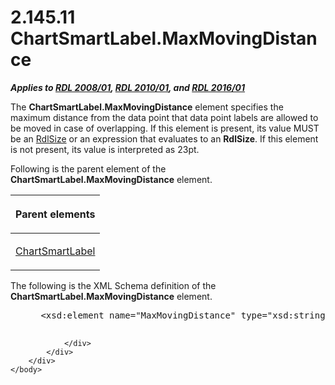 <html dir="LTR" xmlns:mshelp="http://msdn.microsoft.com/mshelp" xmlns:ddue="http://ddue.schemas.microsoft.com/authoring/2003/5" xmlns:xlink="http://www.w3.org/1999/xlink" xmlns:tool="http://www.microsoft.com/tooltip">
    <head>
        <meta http-equiv="Content-Type" content="text/html; CHARSET=utf-8"></meta>
        <meta name="save" content="history"></meta>
        <title>2.145.11 ChartSmartLabel.MaxMovingDistance</title>
        <xml>
            <mshelp:toctitle title="2.145.11 ChartSmartLabel.MaxMovingDistance"></mshelp:toctitle>
            <mshelp:rltitle title="[MS-RDL]: ChartSmartLabel.MaxMovingDistance"></mshelp:rltitle>
            <mshelp:keyword index="A" term="6af5d337-4a38-4295-989b-208f2a70cccb"></mshelp:keyword>
            <mshelp:attr name="DCSext.ContentType" value="open specification"></mshelp:attr>
            <mshelp:attr name="AssetID" value="6af5d337-4a38-4295-989b-208f2a70cccb"></mshelp:attr>
            <mshelp:attr name="TopicType" value="kbRef"></mshelp:attr>
            <mshelp:attr name="DCSext.Title" value="[MS-RDL]: ChartSmartLabel.MaxMovingDistance" />
        </xml>
    </head>
    <body>
        <div id="header">
            <h1 class="heading">2.145.11 ChartSmartLabel.MaxMovingDistance</h1>
        </div>
        <div id="mainSection">
            <div id="mainBody">
                <div id="allHistory" class="saveHistory"></div>
                <div id="sectionSection0" class="section" name="collapseableSection">
                    

<p><b><i>Applies to </i></b><a href="1e855f94-4617-47e4-b89e-0856c6cb420f.md"><b><i>RDL 2008/01</i></b></a><b><i>,
</i></b><a href="3428e690-a348-4ec7-8a6a-8efb42d2cdee.md"><b><i>RDL 2010/01</i></b></a><b><i>,
and </i></b><a href="52ce3983-2bfc-4e72-9359-42aaf5fe4509.md"><b><i>RDL 2016/01</i></b></a></p>

<p>The <b>ChartSmartLabel.MaxMovingDistance</b> element
specifies the maximum distance from the data point that data point labels are
allowed to be moved in case of overlapping. If this element is present, its
value MUST be an <a href="b40c092e-4fe5-4f7b-a0bf-c98df1361c90.md">RdlSize</a>
or an expression that evaluates to an <b>RdlSize</b>. If this element is not
present, its value is interpreted as 23pt.</p>

<p>Following is the parent element of the <b>ChartSmartLabel.MaxMovingDistance</b>
element.</p>

<table>
 <thead>
  <tr>
   <th>
   <p>Parent elements</p>
   </th>
  </tr>
 </thead>
 <tr>
  <td>
  <p><a href="40311f42-08d3-41d4-8ca7-184ae633299d.md">ChartSmartLabel</a></p>
  </td>
 </tr>
</table>

<p>The following is the XML Schema definition of the <b>ChartSmartLabel.MaxMovingDistance</b>
element.           </p>

<dl>
<dd>
<div><pre> &lt;xsd:element name=&quot;MaxMovingDistance&quot; type=&quot;xsd:string&quot; minOccurs=&quot;0&quot; /&gt;
  
</pre></div>
</dd></dl>


                </div>
            </div>
        </div>
    </body>
</html>